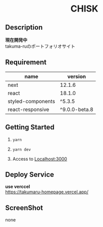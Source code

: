 # <div style="text-align: center;">CHISK</div>
<!-- <p align="center">
  <img src="/static/icon.png"  width="256" height="256" alt="nuxt-firebase logo">
</p> -->

## Description
**現在開発中**<br>
takuma-ruのポートフォリオサイト


## Requirement
| name | version |
| ------------- | ------------- |
| next | 12.1.6 |
| react  | 18.1.0 |
| styled-components | ^5.3.5 |
| react-responsive | ^9.0.0-beta.8 |

## Getting Started
1. `yarn`<br>

2. `yarn dev`<br>

3. Access to [Localhost:3000](http://localhost:3000/)

## Deploy Service
**use verccel**<br>
https://takumaru-homepage.vercel.app/<br>

## ScreenShot
none
